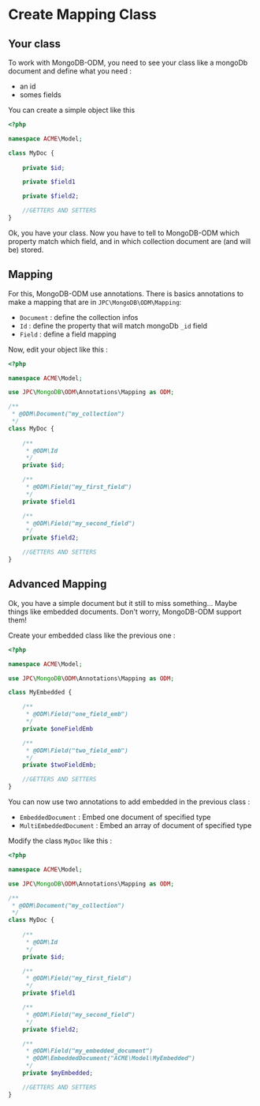 # Create Mapping Class

## Your class

To work with MongoDB-ODM, you need to see your class like a mongoDb document and define what you need :

 - an id
 - somes fields

You can create a simple object like this

```php
<?php

namespace ACME\Model;

class MyDoc {
	
	private $id;

	private $field1

	private $field2;

	//GETTERS AND SETTERS
}
```

Ok, you have your class. Now you have to tell to MongoDB-ODM which property match which field, and in which collection document are (and will be) stored.

## Mapping

For this, MongoDB-ODM use annotations. There is basics annotations to make a mapping that are in `JPC\MongoDB\ODM\Mapping`:
 - `Document` : define the collection infos
 - `Id` : define the property that will match mongoDb `_id` field
 - `Field` : define a field mapping

 Now, edit your object like this :

```php
<?php

namespace ACME\Model;

use JPC\MongoDB\ODM\Annotations\Mapping as ODM;

/**
 * @ODM\Document("my_collection")
 */
class MyDoc {
	
	/**
	 * @ODM\Id
	 */
	private $id;

	/**
	 * @ODM\Field("my_first_field")
	 */
	private $field1

	/**
	 * @ODM\Field("my_second_field")
	 */
	private $field2;

	//GETTERS AND SETTERS
}
```

## Advanced Mapping

Ok, you have a simple document but it still to miss something... Maybe things like embedded documents. Don't worry, MongoDB-ODM support them!

Create your embedded class like the previous one :


```php
<?php

namespace ACME\Model;

use JPC\MongoDB\ODM\Annotations\Mapping as ODM;

class MyEmbedded {

	/**
	 * @ODM\Field("one_field_emb")
	 */
	private $oneFieldEmb

	/**
	 * @ODM\Field("two_field_emb")
	 */
	private $twoFieldEmb;

	//GETTERS AND SETTERS
}
```

You can now use two annotations to add embedded in the previous class :
 - `EmbeddedDocument` : Embed one document of specified type
 - `MultiEmbeddedDocument` : Embed an array of document of specified type

Modify the class `MyDoc` like this :

```php
<?php

namespace ACME\Model;

use JPC\MongoDB\ODM\Annotations\Mapping as ODM;

/**
 * @ODM\Document("my_collection")
 */
class MyDoc {
	
	/**
	 * @ODM\Id
	 */
	private $id;

	/**
	 * @ODM\Field("my_first_field")
	 */
	private $field1

	/**
	 * @ODM\Field("my_second_field")
	 */
	private $field2;

	/**
	 * @ODM\Field("my_embedded_document")
	 * @ODM\EmbeddedDocument("ACME\Model\MyEmbedded")
	 */
	private $myEmbedded;

	//GETTERS AND SETTERS
}
```

